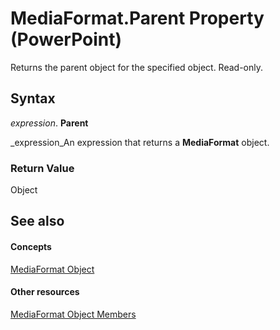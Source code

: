 
# MediaFormat.Parent Property (PowerPoint)

Returns the parent object for the specified object. Read-only.


## Syntax

 _expression_. **Parent**

 _expression_An expression that returns a  **MediaFormat** object.


### Return Value

Object


## See also


#### Concepts


 [MediaFormat Object](26035913-32c6-fa4e-91c4-2e232e4d84a9.md)
#### Other resources


 [MediaFormat Object Members](b291af82-4c7c-9898-207b-836f63c21d64.md)
